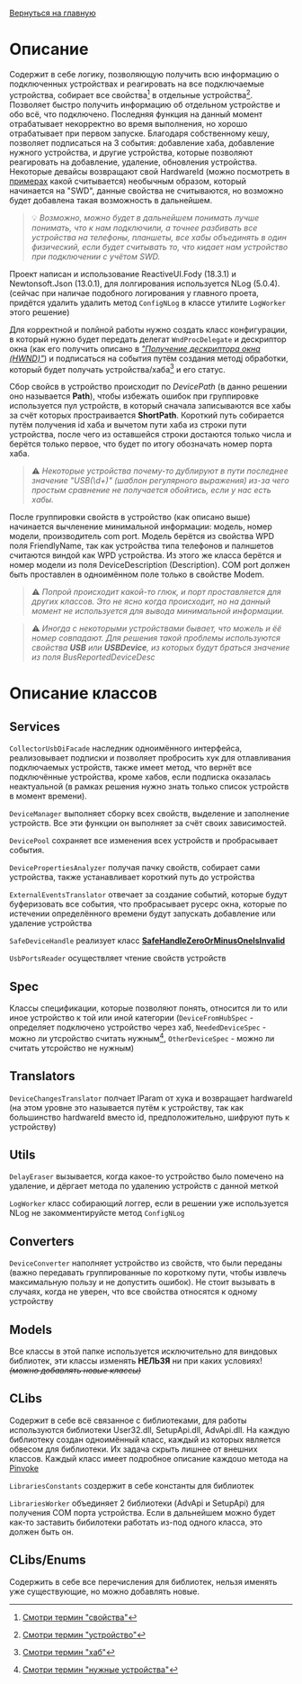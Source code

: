 [Вернуться на главную][mainreadme]

# Описание

Содержит в себе логику, позволяющую получить всю информацию о подключенных устройствах и реагировать на все подключаемые устройства, собирает все свойства[^1] в отдельные устройства[^2]. Позволяет быстро получить информацию об отдельном устройстве и обо всё, что подключено. Последняя функция на данный момент отрабатывает некорректно во время выполнения, но хорошо отрабатывает при первом запуске. Благодаря собственному кешу, позволяет подписаться на 3 события: добавление хаба, добавление нужного устройства, и другие устройства, которые позволяют реагировать на добавление, удаление, обновления устройства. Некоторые девайсы возвращают свой HardwareId (можно посмотреть в [примерах][example] какой считывается) необычным образом, который начинается на "SWD", данные свойства не считываются, но возможно будет добавлена такая возможность в дальнейшем.

> :bulb: _Возможно, можно будет в дальнейшем понимать лучше понимать, что к нам подключили, а точнее разбивать все устройства на телефоны, планшеты, все хабы объединять в один физический, если будет считывать то, что кидает нам устройство при подключении с учётом SWD._

Проект написан и использование ReactiveUI.Fody (18.3.1) и Newtonsoft.Json (13.0.1), для лолгирования используется NLog (5.0.4). (сейчас при наличае подобного логирования у главного проета, придётся удалить удалить метод ```ConfigNLog``` в классе утилите ```LogWorker``` этого решение)

Для корректной и полйной работы нужно создать класс конфигурации, в который нужно будет передать делегат ```WndProcDelegate``` и дескриптор окна (как его получить описано в [_"Получение дескриптора окна (HWND)"_][links]) и подписаться на события путём создания методj обработки, который будeт получать устройства/хаба[^3] и его статус. 

Сбор свойсв в устройство происходит по *DevicePath* (в данно решении оно называется **Path**), чтобы избежать ошибок при группировке используется пул устройств, в который сначала записываются все хабы за счёт которых простраивается **ShortPath**.
Короткий путь собирается путём получения id хаба и вычетом пути хаба из строки пути устройства, после чего из оставшейся строки достаются только числа и берётся только первое, что будет по итогу обозначать номер порта хаба. 

> :warning: _Некоторые устройства почему-то дублируют в пути последнее значение "USB(\d+)" (шаблон регулярного выражения) из-за чего простым сравнение не получается обойтись, если у нас есть хабы._

После группировки свойств в устройство (как описано выше) начинается вычленение минимальной информации: модель, номер модели, производитель com port. Модель берётся из свойства WPD поля FriendlyName, так как устройства типа телефонов и палншетов считаются виндой как WPD устройства. Из этого же класса берётся и номер модели из поля DeviceDescription (Description). COM port должен быть проставлен в одноимённом поле только в свойстве Modem.

> :warning: _Попрой происходит какой-то глюк, и порт проставляется для других классов. Это не ясно когда происходит, но на данный момент не используется для вывода минимальной информации._

> :warning: _Иногда с некоторыми устройствами бывает, что можель и ёё номер совпадают. Для решения такой проблемы используются свойства **USB** или **USBDevice**, из которых будут браться значение из поля BusReportedDeviceDesc_

# Описание классов

## Services
```CollectorUsbDiFacade``` наследник одноимённого интерфейса, реализовывает подписки и позволяет пробросить хук для отлавливания подключаемых устройств, также имеет метод, что вернёт все подключённые устройства, кроме хабов, если подписка оказалась неактуальной (в рамках решения нужно знать только список устройств в момент времени).

```DeviceManager``` выполняет сборку всех свойств, выделение и заполнение устройств. Все эти функции он выполняет за счёт своих зависимостей.

```DevicePool``` сохраняет все изменения всех устройств и пробрасывает события.

```DevicePropertiesAnalyzer``` получая пачку свойств, собирает сами устройства, также устанавливает короткий путь до устройства

```ExternalEventsTranslator``` отвечает за создание событий, которые будут буферизовать все события, что пробрасывает русерс окна, которые по истечении определённого времени будут запускать добавление или удаление устройства

```SafeDeviceHandle``` реализует класс [**SafeHandleZeroOrMinusOneIsInvalid**][links]

```UsbPortsReader``` осуществляет чтение свойств устройств

## Spec

Классы спецификации, которые позволяют понять, относится ли то или иное устройство к той или иной категории (```DeviceFromHubSpec``` - определяет подключено устройство через хаб,  ```NeededDeviceSpec``` - можно ли утсройство считать нужным[^4], ```OtherDeviceSpec``` - можно ли считать утсройство не нужным)

## Translators

```DeviceChangesTranslator``` полчает lParam от хука и возвращает hardwareId (на этом уровне это называется путём к устройству, так как большинство hardwareId вместо id, предположительно, шифруют путь к устройству)

## Utils

```DelayEraser``` вызывается, когда какое-то устройство было помечено на удаление, и дёргает метода по удалению устройств с данной меткой

```LogWorker``` класс собирающий логгер, если в решении уже используется NLog не закомментируйсте метод ```ConfigNLog```

## Converters

```DeviceConverter``` наполняет устройство из свойств, что были переданы (важно передавать группированные по короткому пути, чтобы извлечь максимальную пользу и не допустить ошибок). Не стоит вызывать в случаях, когда не уверен, что все свойства относятся к одному устройству

## Models

Все классы в этой папке используется исключительно для виндовых библиотек, эти классы изменять **НЕЛЬЗЯ** ни при каких условиях! _~~(можно добавлять новые классы)~~_

## CLibs

Содержит в себе всё связанное с библиотеками, для работы используются библиотеки User32.dll, SetupApi.dll, AdvApi.dll. На каждую библиотеку создан одноимённый класс, каждый из которых является обвесом для библиотеки. Их задача скрыть лишнее от внешних классов. Каждый класс имеет подробное описание каждоuо метода на [Pinvoke][links]

```LibrariesConstants``` создержит в себе константы для библиотек

```LibrariesWorker``` объединяет 2 библиотеки (AdvApi и SetupApi) для получения COM порта устройства. Если в дальнейшем можно будет как-то заставить бибилотеки работать из-под одного класса, это должен быть он.

## CLibs/Enums

Содержить в себе все перечисления для библиотек, нельзя именять уже существующие, но можно добавлять новые.

[^1]: [Смотри термин "свойства"][term]
[^2]: [Смотри термин "устройство"][term]
[^3]: [Смотри термин "хаб"][term]
[^4]: [Смотри термин "нужные устройства"][term]

[mainreadme]: ../README.md
[example]: ../README.md#Примеры
[deviceexample]: ../README.md#Девайс
[propertiesexample]: ../README.md#Свойства
[term]: ../README.md#Термины
[links]: ../README.md#Полезные-ссылки